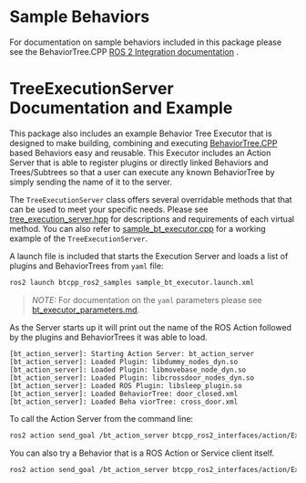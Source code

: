 # Sample Behaviors

For documentation on sample behaviors included in this package please see the BehaviorTree.CPP [ROS 2 Integration documentation](https://www.behaviortree.dev/docs/ros2_integration) .

# TreeExecutionServer Documentation and Example

This package also includes an example Behavior Tree Executor that is designed to make building, combining and executing [BehaviorTree.CPP](https://www.behaviortree.dev/docs/intro) based Behaviors easy and reusable.
This Executor includes an Action Server that is able to register plugins or directly linked Behaviors and Trees/Subtrees so that a user can execute any known BehaviorTree by simply sending the name of it to the server.

The `TreeExecutionServer` class offers several overridable methods that that can be used to meet your specific needs. Please see [tree_execution_server.hpp](../behaviortree_ros2/include/behaviortree_ros2/tree_execution_server.hpp) for descriptions and requirements of each virtual method. You can also refer to [sample_bt_executor.cpp](src/sample_bt_executor.cpp) for a working example of the `TreeExecutionServer`.

A launch file is included that starts the Execution Server and loads a list of plugins and BehaviorTrees from `yaml` file:
``` bash
ros2 launch btcpp_ros2_samples sample_bt_executor.launch.xml
```

> *NOTE:* For documentation on the `yaml` parameters please see [bt_executor_parameters.md](../behaviortree_ros2/bt_executor_parameters.md).

As the Server starts up it will print out the name of the ROS Action followed by the plugins and BehaviorTrees it was able to load.
```
[bt_action_server]: Starting Action Server: bt_action_server
[bt_action_server]: Loaded Plugin: libdummy_nodes_dyn.so
[bt_action_server]: Loaded Plugin: libmovebase_node_dyn.so
[bt_action_server]: Loaded Plugin: libcrossdoor_nodes_dyn.so
[bt_action_server]: Loaded ROS Plugin: libsleep_plugin.so
[bt_action_server]: Loaded BehaviorTree: door_closed.xml
[bt_action_server]: Loaded Beha viorTree: cross_door.xml
```

To call the Action Server from the command line:
``` bash
ros2 action send_goal /bt_action_server btcpp_ros2_interfaces/action/ExecuteTree "{target_tree: CrossDoor}"
```

You can also try a Behavior that is a ROS Action or Service client itself.
```bash
ros2 action send_goal /bt_action_server btcpp_ros2_interfaces/action/ExecuteTree "{target_tree: SleepActionSample}"
```
